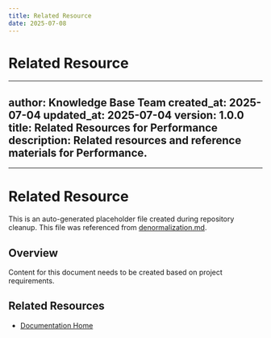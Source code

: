 ```yaml
---
title: Related Resource
date: 2025-07-08
---
```


# Related Resource

---
author: Knowledge Base Team
created_at: 2025-07-04
updated_at: 2025-07-04
version: 1.0.0
title: Related Resources for Performance
description: Related resources and reference materials for Performance.
---

---

# Related Resource

This is an auto-generated placeholder file created during repository cleanup.
This file was referenced from [denormalization.md](denormalization.md).

## Overview

Content for this document needs to be created based on project requirements.

## Related Resources

- [Documentation Home](../../../)
